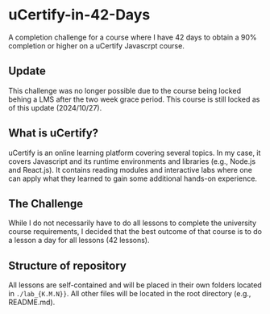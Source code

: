 # uCertify-in-42-Days
A completion challenge for a course where I have 42 days to obtain a 90% completion or higher on a uCertify Javascrpt course. 

## Update
This challenge was no longer possible due to the course being locked behing a LMS after the two week grace period. This course is still locked as of this update (2024/10/27).

## What is uCertify?
uCertify is an online learning platform covering several topics. In my case, it covers Javascript and its runtime environments and libraries (e.g., Node.js and React.js). It contains reading modules and interactive labs where one can apply what they learned to gain some additional hands-on experience. 

## The Challenge
While I do not necessarily have to do all lessons to complete the university course requirements, I decided that the best outcome of that course is to do a lesson a day for all lessons (42 lessons). 

## Structure of repository
All lessons are self-contained and will be placed in their own folders located in `./lab_{K.M.N}}`. All other files will be located in the root directory (e.g., README.md).

